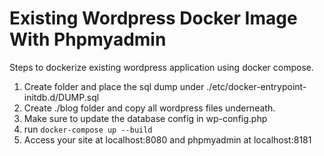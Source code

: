 # Existing Wordpress Docker Image With Phpmyadmin

Steps to dockerize existing wordpress application using docker compose.

1. Create folder and place the sql dump under ./etc/docker-entrypoint-initdb.d/DUMP.sql
2. Create ./blog folder and copy all wordpress files underneath.
3. Make sure to update the database config in wp-config.php
4. run `docker-compose up --build`
5. Access your site at localhost:8080 and phpmyadmin at localhost:8181
